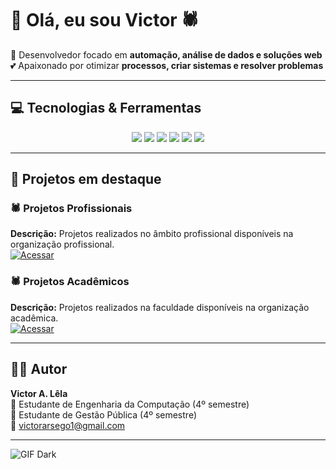 # 👋 Olá, eu sou Victor 🕷️

🚀 Desenvolvedor focado em **automação, análise de dados e soluções web**  
💕 Apaixonado por otimizar **processos, criar sistemas e resolver problemas**

---

## 💻 Tecnologias & Ferramentas
<div align="center"> <img src="https://img.shields.io/badge/Python-3776AB?style=for-the-badge&logo=python&logoColor=white"/> <img src="https://img.shields.io/badge/Excel-217346?style=for-the-badge&logo=microsoft-excel&logoColor=white"/> <img src="https://img.shields.io/badge/VBA-8670C4?style=for-the-badge&logo=visual-basic&logoColor=white"/> <img src="https://img.shields.io/badge/Google_Apps_Script-F9AB00?style=for-the-badge&logo=google&logoColor=white"/> <img src="https://img.shields.io/badge/Streamlit-FF4B4B?style=for-the-badge&logo=streamlit&logoColor=white"/> <img src="https://img.shields.io/badge/Git-F05032?style=for-the-badge&logo=git&logoColor=white"/> </div>

---

## 📂 Projetos em destaque

### 🕷️ Projetos Profissionais
**Descrição:** Projetos realizados no âmbito profissional disponíveis na organização profissional.  
[![Acessar](https://img.shields.io/badge/Acessar-Repositório-blue?style=for-the-badge)](https://github.com/ProfissionalJV/Portifolio-MCom.git)

### 🕷️ Projetos Acadêmicos 
**Descrição:** Projetos realizados na faculdade disponíveis na organização acadêmica.  
[![Acessar](https://img.shields.io/badge/Acessar-Repositório-blue?style=for-the-badge)](https://github.com/FaculdadeJV/SistemaPetShop.version1.git)

---

## 👨‍💻 Autor
**Victor A. Lêla**  
📍 Estudante de Engenharia da Computação (4º semestre)  
📍 Estudante de Gestão Pública (4º semestre)    
📩 victorarsego1@gmail.com

---

![GIF Dark](https://media.giphy.com/media/l0MYt5jPR6QX5pnqM/giphy.gif)
